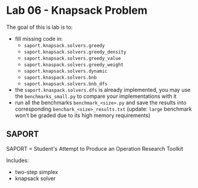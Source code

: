 # Lab 06 - Knapsack Problem

The goal of this is lab is to:

* fill missing code in: 
  * `saport.knapsack.solvers.greedy`
  * `saport.knapsack.solvers.greedy_density`
  * `saport.knapsack.solvers.greedy_value`
  * `saport.knaspack.solvers.greedy_weight`
  * `saport.knapsack.solvers.dynamic`
  * `saport.knaspack.solvers.bnb`
  * `saport.knapsack.solvers.bnb_dfs`
* the `saport.knaspack.solvers.dfs` is already implemented, you may use the `benchmarks_small.py` to compare your implementations with it
* run all the benchmarks `benchmark_<size>.py` and save the results into corresponding `benchark_<size>_results.txt` (update: `large` benchmark won't be graded due to its high memory requirements)

## SAPORT

SAPORT = Student's Attempt to Produce an Operation Research Toolkit

Includes:

* two-step simplex
* knapsack solver